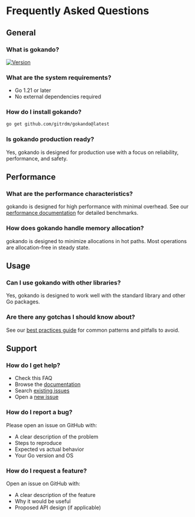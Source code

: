 # Frequently Asked Questions

## General

### What is gokando?

[![Version](https://img.shields.io/badge/version-0.9.1-blue.svg)](https://github.com/gitrdm/gokando/releases)

### What are the system requirements?

- Go 1.21 or later
- No external dependencies required

### How do I install gokando?

```bash
go get github.com/gitrdm/gokando@latest
```

### Is gokando production ready?

Yes, gokando is designed for production use with a focus on reliability, performance, and safety.

## Performance

### What are the performance characteristics?

gokando is designed for high performance with minimal overhead. See our [performance documentation](performance.md) for detailed benchmarks.

### How does gokando handle memory allocation?

gokando is designed to minimize allocations in hot paths. Most operations are allocation-free in steady state.

## Usage

### Can I use gokando with other libraries?

Yes, gokando is designed to work well with the standard library and other Go packages.

### Are there any gotchas I should know about?

See our [best practices guide](best-practices.md) for common patterns and pitfalls to avoid.

## Support

### How do I get help?

- Check this FAQ
- Browse the [documentation](../README.md)
- Search [existing issues](https://github.com/gitrdm/gokando/issues)
- Open a [new issue](https://github.com/gitrdm/gokando/issues/new)

### How do I report a bug?

Please open an issue on GitHub with:

- A clear description of the problem
- Steps to reproduce
- Expected vs actual behavior
- Your Go version and OS

### How do I request a feature?

Open an issue on GitHub with:

- A clear description of the feature
- Why it would be useful
- Proposed API design (if applicable)
